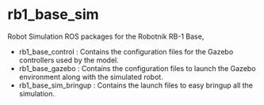 rb1_base_sim
============

Robot Simulation ROS packages for the Robotnik RB-1 Base,
 - rb1_base_control : Contains the configuration files for the Gazebo controllers used by the model.
 - rb1_base_gazebo : Contains the configuration files to launch the Gazebo environment along with the simulated robot.
 - rb1_base_sim_bringup : Contains the launch files to easy bringup all the simulation.

<!-- For RB-1 instructions and tutorials, please see ... -->

